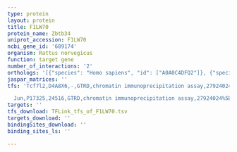 ```yaml
---
type: protein
layout: protein
title: F1LW70
protein_name: Zbtb34
uniprot_accession: F1LW70
ncbi_gene_id: '689174'
organism: Rattus norvegicus
function: target gene
number_of_interactions: '2'
orthologs: '[{"species": "Homo sapiens", "id": ["A0A0C4DFQ2"]}, {"species": "Danio rerio", "id": ["B0V1A3"]}, {"species": "Mus musculus", "id": ["<a href=\"/protein/a2aty4\">A2ATY4</a>"]}]'
jaspar_matrices: ''
tfs: 'Tcf7l2,D4A8X6,-,GTRD,chromatin immunoprecipitation assay,27924024%5Buid%5D,No

  Jun,P17325,24516,GTRD,chromatin immunoprecipitation assay,27924024%5Buid%5D,No'
targets: ''
tfs_download: TFLink_tfs_of_F1LW70.tsv
targets_download: ''
bindingSites_download: ''
binding_sites_ls: ''

---
```

